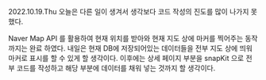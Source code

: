 2022.10.19.Thu
오늘은 다른 일이 생겨서 생각보다 코드 작성의 진도를 많이 나가지 못했다.

Naver Map API 를 활용하여 현재 위치를 받아와 현재 지도 상에 마커를 찍어주는 동작까지는 완료 하였다.
내일은 현재 DB에 저장되어있는 데이터들을 전부 지도 상에 띄워 마커로 표시를 할 수 있게 할 생각이다.
이후에는 상세 페이지 부분을 snapKit 으로 전부 코드를 작성하고 해당 부분에 데이터를 채워 넣는 것까지 할 생각이다.
